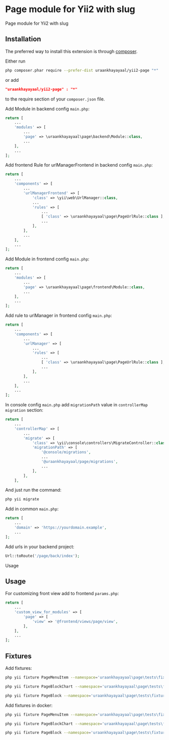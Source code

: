 Page module for Yii2 with slug
==============================
Page module for Yii2 with slug

Installation
------------

The preferred way to install this extension is through [composer](http://getcomposer.org/download/).

Either run
```sh
php composer.phar require --prefer-dist uraankhayayaal/yii2-page "*"
```
or add
```json lines
"uraankhayayaal/yii2-page" : "*"
```
to the require section of your `composer.json` file.

Add Module in backend config `main.php`:
```php
return [
    ...
    'modules' => [
        ...
        'page' => \uraankhayayaal\page\backend\Module::class,
        ...
    ],
    ...
];
```

Add frontend Rule for urlManagerFrontend in backend config `main.php`:
```php
return [
    ...
    'components' => [
        ...
	    'urlManagerFrontend' => [
		    'class' => \yii\web\UrlManager::class,
		    ...
		    'rules' => [
		        ...
			    [ 'class' => \uraankhayayaal\page\PageUrlRule::class ],
			    ...
		    ],
	    ],
	    ...
    ],
    ...
];
```

Add Module in frontend config `main.php`:
```php
return [
    ...
    'modules' => [
        ...
        'page' => \uraankhayayaal\page\frontend\Module::class,
        ...
    ],
    ...
];
```

Add rule to urlManager in frontend config `main.php`:
```php
return [
    ...
    'components' => [
        ...
        'urlManager' => [
            ...
            'rules' => [
                ...
	            [ 'class' => \uraankhayayaal\page\PageUrlRule::class ],
	            ...
            ],
        ],
        ...
    ],
    ...
];
```

In console config `main.php` add `migrationPath` value in `controllerMap` `migration` section:
```php
return [
    ...
    'controllerMap' => [
        ...
	    'migrate' => [
		    'class' => \yii\console\controllers\MigrateController::class,
		    'migrationPath' => [
				'@console/migrations',
				...
			    '@uraankhayayaal/page/migrations',
			    ...
		    ],
	    ],
    ],
```
And just run the command:
```sh
php yii migrate
```

Add in common `main.php`:
```php
return [
    ...
    'domain' => 'https://yourdomain.example',
    ...
];
```

Add urls in your backend project:
```php
Url::toRoute('/page/back/index');
```

Usage

Usage
-----

For customizing front view add to frontend `params.php`:
```php
return [
    ...
    'custom_view_for_modules' => [
        'page' => [
            'view' => '@frontend/views/page/view',
        ],
    ],
    ...
];
```

Fixtures
--------

Add fixtures:

```sh
php yii fixture PageMenuItem --namespace='uraankhayayaal\page\tests\fixtures'
```
```sh
php yii fixture PageBlockChart --namespace='uraankhayayaal\page\tests\fixtures'
```
```sh
php yii fixture PageBlock --namespace='uraankhayayaal\page\tests\fixtures'
```

Add fixtures in docker:

```sh
php yii fixture PageMenuItem --namespace='uraankhayayaal\page\tests\fixtures' --interactive=0
```
```sh
php yii fixture PageBlockChart --namespace='uraankhayayaal\page\tests\fixtures' --interactive=0
```
```sh
php yii fixture PageBlock --namespace='uraankhayayaal\page\tests\fixtures' --interactive=0
```